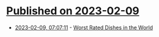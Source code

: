 # [Published on 2023-02-09](index.md)

* [2023-02-09, 07:07:11](https://news.ycombinator.com/item?id=34720649) - [Worst Rated Dishes in the World](https://www.tasteatlas.com/100-worst-rated-dishes-in-the-world)
